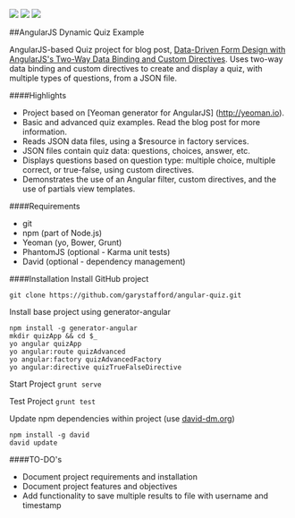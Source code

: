 <a href='https://travis-ci.org/garystafford/angular-quiz'><img src='https://travis-ci.org/garystafford/angular-quiz.svg?branch=master'></a>
<a href='https://david-dm.org/garystafford/angular-quiz'><img src='https://david-dm.org/garystafford/angular-quiz.png'></a>
<a href='https://david-dm.org/garystafford/angular-quiz#info=devDependencies'><img src='https://david-dm.org/garystafford/angular-quiz/dev-status.png'></a>

##AngularJS Dynamic Quiz Example

AngularJS-based Quiz project for blog post, [Data-Driven Form Design with AngularJS's Two-Way Data Binding and Custom Directives](http://wp.me/p1RD28-1eo). Uses two-way data binding and custom directives to create and display a quiz, with multiple types of questions, from a JSON file.

####Highlights
* Project based on [Yeoman generator for AngularJS] (http://yeoman.io).
* Basic and advanced quiz examples. Read the blog post for more information.
* Reads JSON data files, using a $resource in factory services.
* JSON files contain quiz data: questions, choices, answer, etc.
* Displays questions based on question type: multiple choice, multiple correct, or true-false, using custom directives.
* Demonstrates the use of an Angular filter, custom directives, and the use of partials view templates.

####Requirements
* git
* npm (part of Node.js)
* Yeoman (yo, Bower, Grunt)
* PhantomJS (optional - Karma unit tests)
* David (optional - dependency management)

####Installation
Install GitHub project
```
git clone https://github.com/garystafford/angular-quiz.git
```

Install base project using generator-angular
```
npm install -g generator-angular
mkdir quizApp && cd $_
yo angular quizApp
yo angular:route quizAdvanced
yo angular:factory quizAdvancedFactory
yo angular:directive quizTrueFalseDirective
```

Start Project `grunt serve`

Test Project `grunt test`

Update npm dependencies within project (use [david-dm.org](david-dm.org))
```
npm install -g david
david update
```

####TO-DO's
* Document project requirements and installation
* Document project features and objectives
* Add functionality to save multiple results to file with username and timestamp

